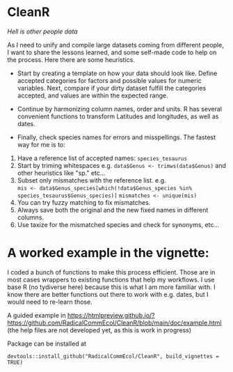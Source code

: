 # CleanR

*Hell is other people data*

As I need to unify and compile large datasets coming from different people, I want to share the lessons learned, and some self-made code to help on the process. Here there are some heuristics.   

- Start by creating a template on how your data should look like. Define accepted categories for factors and possible values for numeric variables. Next, compare if your dirty dataset fulfill the categories accepted, and values are within the expected range.   
- Continue by harmonizing column names, order and units. R has several convenient functions to transform Latitudes and longitudes, as well as dates.  

- Finally, check species names for errors and misspellings. The fastest way for me is to:

1) Have a reference list of accepted names: `species_tesaurus`  
2) Start by triming whitespaces e.g. `data$Genus <- trimws(data$Genus)` and other heuristics like "sp." etc...  
3) Subset only mismatches with the reference list. e.g.  
`mis <- data$Genus_species[which(!data$Genus_species %in% species_tesaurus$Genus_species)]`
`mismatches <- unique(mis)`  
4) You can try fuzzy matching to fix mismatches.     
5) Always save both the original and the new fixed names in different columns.  
5) Use taxize for the mismatched species and check for synonyms, etc...  

# A worked example in the vignette:

I coded a bunch of functions to make this process efficient. Those are in most cases wrappers to existing functions that help my workflows. I use base R (no tydiverse here) because this is what I am more familiar with. I know there are better functions out there to work with e.g. dates, but I would need to re-learn those. 

A guided example in https://htmlpreview.github.io/?https://github.com/RadicalCommEcol/CleanR/blob/main/doc/example.html (the help files are not developed yet, as this is work in progress)

Package can be installed at 

`devtools::install_github("RadicalCommEcol/CleanR", build_vignettes = TRUE)`



